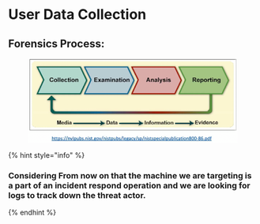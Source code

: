 # User Data Collection

## Forensics Process:

<figure><img src="../../.gitbook/assets/image (72).png" alt=""><figcaption></figcaption></figure>

{% hint style="info" %}
### Considering From now on that the machine we are targeting is a part of an incident respond operation and we are looking for logs to track down the threat actor.
{% endhint %}

